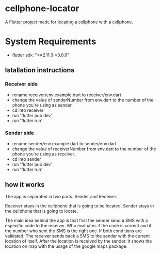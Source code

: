 # cellphone-locator

A Flutter project made for locating a cellphone with a cellphone.

# System Requirements

- flutter sdk: ">=2.11.0 <3.0.0"

## Istallation instructions

### Receiver side

- rename receiver/env.example.dart to receiver/env.dart
- change the value of senderNumber from env.dart to the number of the phone you're using as sender.
- cd into receiver
- run 'flutter pub dev'
- run 'flutter run'

### Sender side

- rename sender/env.example.dart to sender/env.dart
- change the value of receiverNumber from env.dart to the number of the phone you're using as receiver.
- cd into sender
- run 'flutter pub dev'
- run 'flutter run'


## how it works

The app is separated in two parts. Sender and Receiver.

Receiver stays in the cellphone that is going to be located.
Sender stays in the cellphone that is going to locate.

The main idea behind the app is that first the sender send a SMS with a especific code to the receiver.
Who evaluates if the code is correct and if the number who sent the SMS is the right one.
If both conditions are validated. The receiver sends back a SMS to the sender with the current location of itself.
After the location is received by the sender. It shows the location on map with the usage of the google maps package.